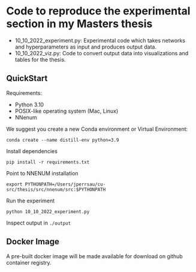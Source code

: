 # Code to reproduce the experimental section in my Masters thesis

- 10_10_2022_experiment.py: Experimental code which takes networks and hyperparameters as input and produces output data.
- 10_10_2022_viz.py: Code to convert output data into visualizations and tables for the thesis.

## QuickStart

Requirements:

- Python 3.10
- POSIX-like operating system (Mac, Linux)
- NNenum

We suggest you create a new Conda environment or Virtual Environment:
```
conda create --name distill-env python=3.9
```

Install dependencies
```
pip install -r requirements.txt
```

Point to NNENUM installation
```
export PYTHONPATH=/Users/jperrsau/cu-src/thesis/src/nnenum/src:$PYTHONPATH
```

Run the experiment
```
python 10_10_2022_experiment.py
```

Inspect output in `./output`

## Docker Image

A pre-built docker image will be made available for download on github container registry.
